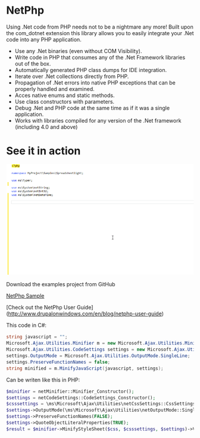 # NetPhp

Using .Net code from PHP needs not to be a nightmare any more! Built upon the com_dotnet extension
this library allows you to easily integrate your .Net code into any PHP application.

* Use any .Net binaries (even without COM Visibility).
* Write code in PHP that consumes any of the .Net Framework libraries out of the box.
* Automatically generated PHP class dumps for IDE integration.
* Iterate over .Net collections directly from PHP.
* Propagation of .Net errors into native PHP exceptions that can be properly handled and examined.
* Acces native enums and static methods.
* Use class constructors with parameters.
* Debug .Net and PHP code at the same time as if it was a single application.
* Works with libraries compiled for any version of the .Net framework (including 4.0 and above)

# See it in action

![Sample](/example0.gif?raw=true "Sample")

Download the examples project from GitHub

[NetPhp Sample](https://github.com/david-garcia-garcia/netphp-sample)

[Check out the NetPhp User Guide] (http://www.drupalonwindows.com/en/blog/netphp-user-guide)

This code in C#:

```c#
string javascript = "";
Microsoft.Ajax.Utilities.Minifier m = new Microsoft.Ajax.Utilities.Minifier();
Microsoft.Ajax.Utilities.CodeSettings settings = new Microsoft.Ajax.Utilities.CodeSettings();
settings.OutputMode = Microsoft.Ajax.Utilities.OutputMode.SingleLine;
settings.PreserveFunctionNames = false;
string minified = m.MinifyJavaScript(javascript, settings);
```

Can be writen like this in PHP:

```php
$minifier = netMinifier::Minifier_Constructor();
$settings = netCodeSettings::CodeSettings_Constructor();
$csssettings = \ms\Microsoft\Ajax\Utilities\netCssSettings::CssSettings_Constructor();
$settings->OutputMode(\ms\Microsoft\Ajax\Utilities\netOutputMode::SingleLine());
$settings->PreserveFunctionNames(FALSE);
$settings->QuoteObjectLiteralProperties(TRUE);
$result = $minifier->MinifyStyleSheet($css, $csssettings, $settings)->Val();
```